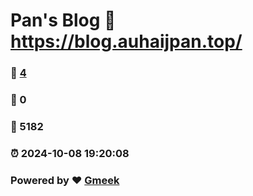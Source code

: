 # Pan's Blog :link: https://blog.auhaijpan.top/ 
### :page_facing_up: [4](https://blog.auhaijpan.top//tag.html) 
### :speech_balloon: 0 
### :hibiscus: 5182 
### :alarm_clock: 2024-10-08 19:20:08 
### Powered by :heart: [Gmeek](https://github.com/Meekdai/Gmeek)
